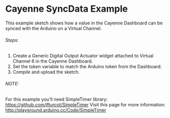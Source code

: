 # Cayenne SyncData Example

This example sketch shows how a value in the Cayenne Dashboard can be synced with the Arduino on a Virtual Channel.

###### Steps:
1. Create a Generic Digital Output Actuator widget attached to Virtual Channel 6 in the Cayenne Dashboard.
2. Set the token variable to match the Arduino token from the Dashboard.
3. Compile and upload the sketch.

###### NOTE:
 For this example you'll need SimpleTimer library:
   https://github.com/jfturcot/SimpleTimer
 Visit this page for more information:
   http://playground.arduino.cc/Code/SimpleTimer